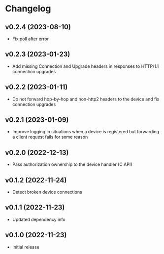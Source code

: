 # Changelog

## v0.2.4 (2023-08-10)

* Fix poll after error

## v0.2.3 (2023-01-23)

* Add missing Connection and Upgrade headers in responses to HTTP/1.1
  connection upgrades

## v0.2.2 (2023-01-11)

* Do not forward hop-by-hop and non-http2 headers to the device and fix
  connection upgrades

## v0.2.1 (2023-01-09)

* Improve logging in situations when a device is registered but forwarding a
  client request fails for some reason

## v0.2.0 (2022-12-13)

* Pass authorization ownership to the device handler (C API)

## v0.1.2 (2022-11-24)

* Detect broken device connections

## v0.1.1 (2022-11-23)

* Updated dependency info

## v0.1.0 (2022-11-23)

* Initial release
